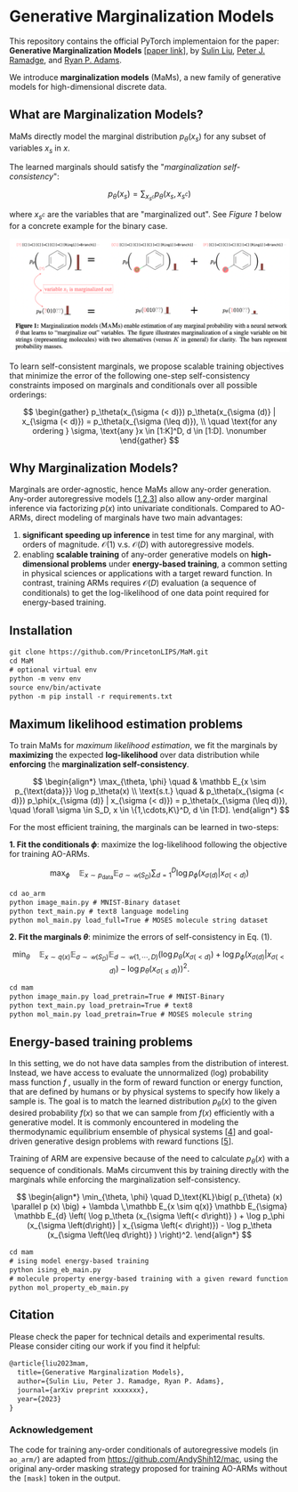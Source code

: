 # Generative Marginalization Models

This repository contains the official PyTorch implementaion for the paper: **Generative Marginalization Models** [[paper link](tbd)], by [Sulin Liu](https://liusulin.github.io/), [Peter J. Ramadge](https://ece.princeton.edu/people/peter-j-ramadge), and [Ryan P. Adams](https://www.cs.princeton.edu/~rpa/).

We introduce **marginalization models** (MaMs), a new family of generative models for high-dimensional discrete data. 

## What are Marginalization Models?

MaMs directly model the marginal distribution $p_\theta(x_s)$ for any subset of variables $x_s$ in $x$. 

The learned marginals should satisfy the "*marginalization self-consistency*": 

$$p_\theta(x_s) = \sum\nolimits_{x_{s^c}} p_\theta(x_s, x_{s^c})$$

where $x_{s^c}$ are the variables that are "marginalized out". See *Figure 1*  below for a concrete example for the binary case.

![marginalization](./figs/marginalization.png)

To learn self-consistent marginals, we propose scalable training objectives that minimize the error of the following one-step self-consistency constraints imposed on marginals and conditionals over all possible orderings:

$$
\begin{gather}
  p_\theta(x_{\sigma (< d)}) p_\theta(x_{\sigma (d)} | x_{\sigma (< d)}) = p_\theta(x_{\sigma (\leq d)}), \\
  \quad  \text{for any ordering  }  \sigma, \text{any  }x \in [1:K]^D, d \in [1:D]. \nonumber
\end{gather}
$$

## Why Marginalization Models?
Marginals are order-agnostic, hence MaMs allow any-order generation. 
Any-order autoregressive models [[1](https://arxiv.org/abs/1310.1757),[2](https://arxiv.org/abs/1502.03509),[3](https://arxiv.org/abs/2110.02037)] also allow any-order marginal inference via factorizing $p(x)$ into univariate conditionals.
Compared to AO-ARMs, direct modeling of marginals have two main advantages: 
1. **significant speeding up inference** in test time for any marginal, with orders of magnitude.
$\mathcal{O}(1)$ v.s. $\mathcal{O}(D)$ with autoregressive models.
2. enabling **scalable training** of any-order generative models on **high-dimensional problems** under **energy-based training**, a common setting in physical sciences or applications with a target reward function.
In contrast, training ARMs requires $\mathcal{O}(D)$ evaluation (a sequence of conditionals) to get the log-likelihood of one data point required for energy-based training.

## Installation
```shell
git clone https://github.com/PrincetonLIPS/MaM.git
cd MaM
# optional virtual env
python -m venv env 
source env/bin/activate
python -m pip install -r requirements.txt
```

## Maximum likelihood estimation problems

To train MaMs for *maximum likelihood estimation*, we fit the marginals by **maximizing** the expected **log-likelihood** over data distribution while **enforcing** the **marginalization self-consistency**.

$$
\begin{align*}
  \max_{\theta, \phi} \quad & \mathbb E_{x \sim p_{\text{data}}} \log p_\theta(x) 
 \\
  \text{s.t.} \quad & p_\theta(x_{\sigma (< d)}) p_\phi(x_{\sigma (d)} | x_{\sigma (< d)}) = p_\theta(x_{\sigma (\leq d)}), \quad \forall \sigma \in S_D, x \in \{1,\cdots,K\}^D, d \in [1:D].
\end{align*}
$$

For the most efficient training, the marginals can be learned in two-steps:

**1. Fit the conditionals $\phi$**: maximize the log-likelihood following the objective for training AO-ARMs.

$$
\max_\phi \quad \mathbb E_{x \sim p_{\text{data}}} \mathbb E_{\sigma \sim \mathcal{U}(S_D)}   
\sum\nolimits_{d=1}^D \log p_\phi \left( x_{\sigma(d)} | x_{\sigma(< d)} \right)
$$

```shell
cd ao_arm
python image_main.py # MNIST-Binary dataset
python text_main.py # text8 language modeling
python mol_main.py load_full=True # MOSES molecule string dataset
```

**2. Fit the marginals $\theta$**: minimize the errors of self-consistency in Eq. (1).

$$
  \min_{\theta} \quad \mathbb E_{x \sim q(x)} \mathbb E_{\sigma \sim \mathcal{U}(S_D)} \mathbb E_{d \sim \mathcal{U}(1,\cdots,D)} \left( \log p_\theta(x_{\sigma (< d)}) + \log p_\phi(x_{\sigma (d)} | x_{\sigma (< d)}) - \log p_\theta(x_{\sigma (\leq d)}) \right)^2.
$$

```shell
cd mam
python image_main.py load_pretrain=True # MNIST-Binary
python text_main.py load_pretrain=True # text8
python mol_main.py load_pretrain=True # MOSES molecule string
```

## Energy-based training problems
In this setting, we do not have data samples from the distribution of interest. Instead, we have access to evaluate the unnormalized (log) probability mass function $f$ , usually in the form of reward function or energy function, that are defined by humans or by physical systems to specify how likely a sample is. The goal is to match the learned distribution $p_\theta(x)$ to the given desired probability $f(x)$ so that we can sample from $f(x)$ efficiently with a generative model. It is commonly encountered in modeling the thermodynamic equilibrium ensemble of physical systems [[4](https://www.science.org/doi/10.1126/science.aaw1147)] and goal-driven generative design problems with reward functions [[5](https://arxiv.org/abs/2106.04399)].

Training of ARM are expensive because of the need to calculate $p_\theta(x)$ with a sequence of conditionals. MaMs circumvent this by training directly with the marginals while enforcing the marginalization self-consistency.

$$
\begin{align*}
  \min_{\theta, \phi} \quad  D_\text{KL}\big( p_{\theta} (x) \parallel p (x) \big) + \lambda \,\mathbb E_{x \sim q(x)} \mathbb E_{\sigma} \mathbb E_{d} \left( \log p_\theta (x_{\sigma \left(< d\right)} ) + \log p_\phi (x_{\sigma \left(d\right)} | x_{\sigma \left(< d\right)}) - \log p_\theta (x_{\sigma \left(\leq d\right)} ) \right)^2.
\end{align*}
$$

```shell 
cd mam
# ising model energy-based training
python ising_eb_main.py
# molecule property energy-based training with a given reward function
python mol_property_eb_main.py 
```

## Citation

Please check the paper for technical details and experimental results. Please consider citing our work if you find it helpful:

```
@article{liu2023mam,
  title={Generative Marginalization Models},
  author={Sulin Liu, Peter J. Ramadge, Ryan P. Adams},
  journal={arXiv preprint xxxxxxx},
  year={2023}
}
```

### Acknowledgement
The code for training any-order conditionals of autoregressive models (in `ao_arm/`) are adapted from https://github.com/AndyShih12/mac, using the original any-order masking strategy proposed for training AO-ARMs without the `[mask]` token in the output.
